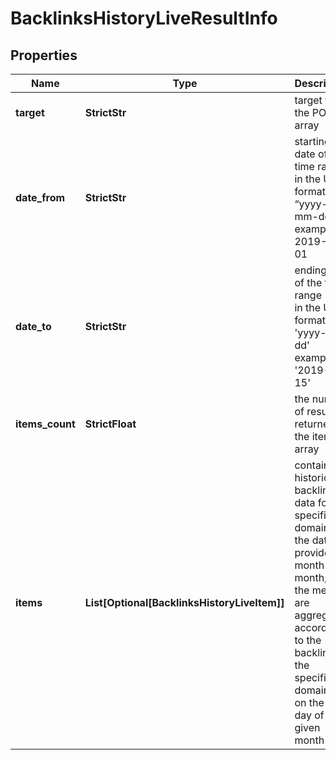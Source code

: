 # BacklinksHistoryLiveResultInfo


## Properties

| Name | Type | Description | Notes |
|------------ | ------------- | ------------- | -------------|
**target** | **StrictStr** | target from the POST array |[optional]|
**date_from** | **StrictStr** | starting date of the time range<br>in the UTC format: “yyyy-mm-dd”<br>example:<br>2019-01-01 |[optional]|
**date_to** | **StrictStr** | ending date of the time range<br>in the UTC format: 'yyyy-mm-dd'<br>example:<br>'2019-01-15' |[optional]|
**items_count** | **StrictFloat** | the number of results returned in the items array |[optional]|
**items** | **List[Optional[BacklinksHistoryLiveItem]]** | contains historical backlink data for the specified domain<br>the data is provided month-by-month;<br>the metrics are aggregated according to the backlinks the specified domain had on the first day of each given month |[optional]|